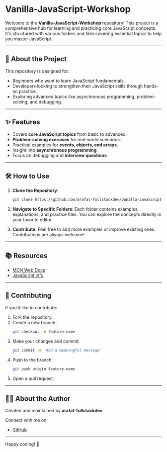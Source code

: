 # Vanilla-JavaScript-Workshop

Welcome to the **Vanilla-JavaScript-Workshop** repository! This project is a comprehensive hub for learning and practicing core JavaScript concepts. It's structured with various folders and files covering essential topics to help you master JavaScript.

---

## 🚀 About the Project

This repository is designed for:
- Beginners who want to learn JavaScript fundamentals.
- Developers looking to strengthen their JavaScript skills through hands-on practice.
- Exploring advanced topics like asynchronous programming, problem-solving, and debugging.

---

## ✨ Features

- Covers **core JavaScript topics** from basic to advanced.
- **Problem-solving exercises** for real-world scenarios.
- Practical examples for **events, objects, and arrays**.
- Insight into **asynchronous programming**.
- Focus on debugging and **interview questions**.

---

## 🛠️ How to Use

1. **Clone the Repository**:
   ```bash
   git clone https://github.com/arafat-fullstackdev/Vanilla-JavaScript-Workshop.git
   ```

2. **Navigate to Specific Folders**:
   Each folder contains examples, explanations, and practice files. You can explore the concepts directly in your favorite editor.

3. **Contribute**:
   Feel free to add more examples or improve existing ones. Contributions are always welcome!

---

## 📚 Resources

- [MDN Web Docs](https://developer.mozilla.org/en-US/)
- [JavaScript.info](https://javascript.info/)

---

## 🤝 Contributing

If you’d like to contribute:
1. Fork the repository.
2. Create a new branch:
   ```bash
   git checkout -b feature-name
   ```
3. Make your changes and commit:
   ```bash
   git commit -m 'Add a meaningful message'
   ```
4. Push to the branch:
   ```bash
   git push origin feature-name
   ```
5. Open a pull request.

---

## 👨‍💻 About the Author

Created and maintained by **arafat-fullstackdev**.

Connect with me on:
- [GitHub](https://github.com/arafat-fullstackdev)

---

Happy coding! 🚀
